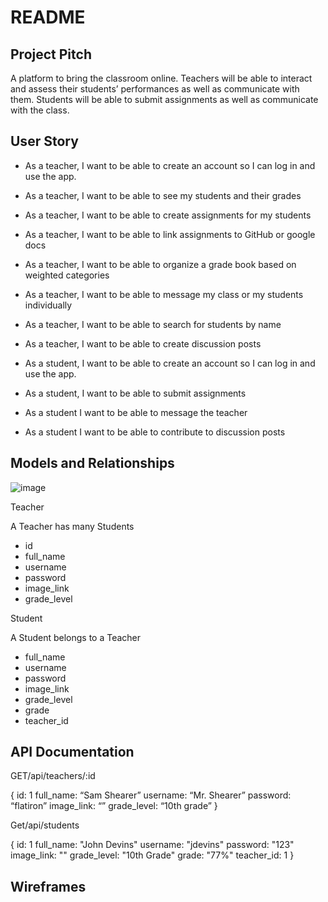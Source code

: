 # README


## Project Pitch

A platform to bring the classroom online. Teachers will be able to interact and assess their students’ performances as well as communicate with them. Students will be able to submit assignments as well as communicate with the class.

## User Story


- As a teacher, I want to be able to create an account so I can log in and use the app.
- As a teacher, I want to be able to see my students and their grades
- As a teacher, I want to be able to create assignments for my students
- As a teacher, I want to be able to link assignments to GitHub or google docs
- As a teacher, I want to be able to organize a grade book based on weighted categories
- As a teacher, I want to be able to message my class or my students individually
- As a teacher, I want to be able to search for students by name
- As a teacher, I want to be able to create discussion posts

- As a student, I want to be able to create an account so I can log in and use the app.
- As a student, I want to be able to submit assignments 
- As a student I want to be able to message the teacher
- As a student I want to be able to contribute to discussion posts

## Models and Relationships

![image](https://user-images.githubusercontent.com/85294886/137011003-652b5ee4-59a4-45be-a24f-55e2adc3af6c.png)

Teacher

A Teacher has many Students

- id 
- full_name
- username
- password
- image_link
- grade_level

Student 

A Student belongs to a Teacher

- full_name
- username
- password
- image_link
- grade_level
- grade
- teacher_id

## API Documentation

GET/api/teachers/:id

{
	id: 1
	full_name: “Sam Shearer”
	username: “Mr. Shearer”
	password: “flatiron”
	image_link: “”
	grade_level: “10th grade”
}


Get/api/students

{
	id: 1
	full_name: "John Devins"
	username: "jdevins"
	password: "123"
	image_link: ""
	grade_level: "10th Grade"
	grade: "77%"
	teacher_id: 1
}

## Wireframes


